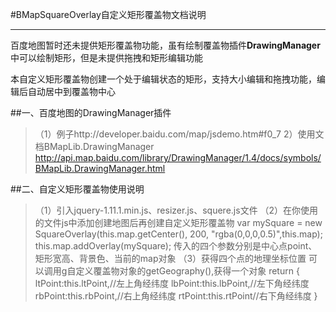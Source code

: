 #BMapSquareOverlay自定义矩形覆盖物文档说明

------

百度地图暂时还未提供矩形覆盖物功能，虽有绘制覆盖物插件**DrawingManager**中可以绘制矩形，但是未提供拖拽和矩形编辑功能

本自定义矩形覆盖物创建一个处于编辑状态的矩形，支持大小编辑和拖拽功能，编辑后自动居中到覆盖物中心

##一、百度地图的DrawingManager插件
>（1）例子http://developer.baidu.com/map/jsdemo.htm#f0_7
> 2）使用文档BMapLib.DrawingManager
http://api.map.baidu.com/library/DrawingManager/1.4/docs/symbols/BMapLib.DrawingManager.html

##二、自定义矩形覆盖物使用说明
>（1）引入jquery-1.11.1.min.js、resizer.js、squere.js文件
>（2）在你使用的文件js中添加创建地图后再创建自定义矩形覆盖物
    var mySquare = new SquareOverlay(this.map.getCenter(), 200, "rgba(0,0,0,0.5)",this.map);
    this.map.addOverlay(mySquare);
    传入的四个参数分别是中心点point、矩形宽高、背景色、当前的map对象
>（3）获得四个点的地理坐标位置
可以调用g自定义覆盖物对象的getGeography(),获得一个对象
return {
        ltPoint:this.ltPoint,//左上角经纬度
        lbPoint:this.lbPoint,//左下角经纬度
        rbPoint:this.rbPoint,//右上角经纬度
        rtPoint:this.rtPoint//右下角经纬度
    }